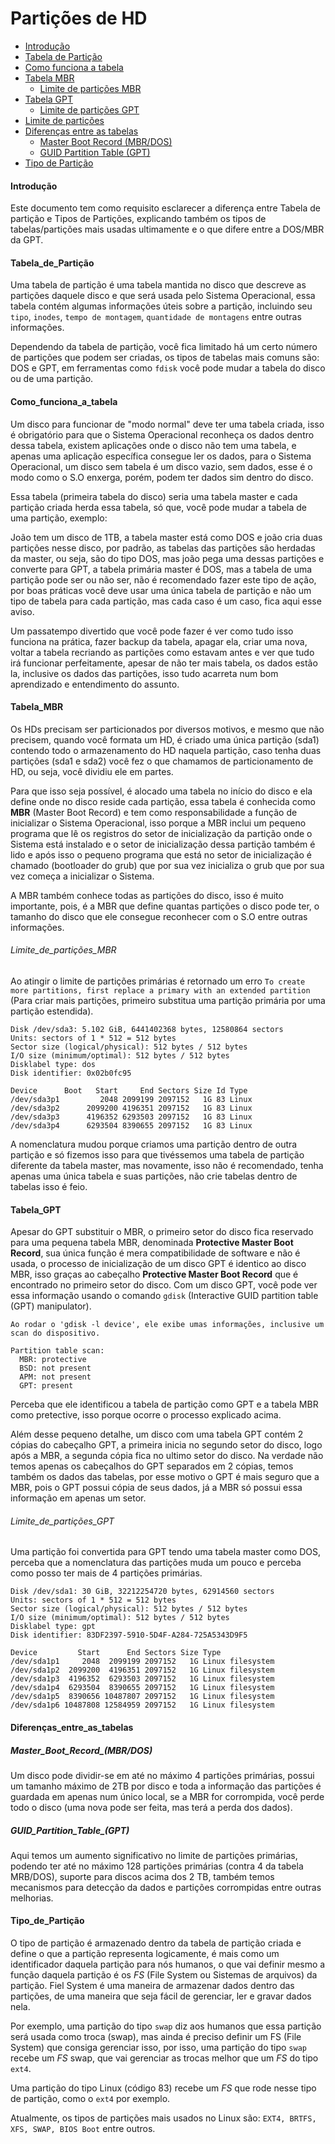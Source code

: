 # **Partições de HD**

- [Introdução](#Introdução)
- [Tabela de Partição](#Tabela_de_Partição)
- [Como funciona a tabela](#Como_funciona_a_tabela)
- [Tabela MBR](#Tabela_MBR)
  - [Limite de partições MBR](#Limite_de_partições_MBR)
- [Tabela GPT](#Tabela_GPT)
  - [Limite de partições GPT](#Limite_de_partições_GPT)
- [Limite de partições](#Limite_de_partições)
- [Diferenças entre as tabelas](#Diferenças_entre_as_tabelas)
  - [Master Boot Record (MBR/DOS)](#Master_Boot_Record_(MBR/DOS))
  - [GUID Partition Table (GPT)](#GUID_Partition_Table_(GPT))
- [Tipo de Partição](#Tipo_de_Partição)

#### Introdução

Este documento tem como requisito esclarecer a diferença entre Tabela de partição e Tipos de Partições, explicando também os tipos de tabelas/partições mais usadas ultimamente e o que difere entre a DOS/MBR da GPT.



#### Tabela_de_Partição

Uma tabela de partição é uma tabela mantida no disco que descreve as partições daquele disco e que será usada pelo Sistema Operacional, essa tabela contém algumas informações úteis sobre a partição, incluindo seu `tipo`, `inodes`, `tempo de montagem`, `quantidade de montagens` entre outras informações.

Dependendo da tabela de partição, você fica limitado há um certo número de partições que podem ser criadas, os tipos de tabelas mais comuns são: DOS e GPT, em ferramentas como `fdisk` você pode mudar a tabela do disco ou de uma partição.



#### Como_funciona_a_tabela

Um disco para funcionar de "modo normal" deve ter uma tabela criada, isso é obrigatório para que o Sistema Operacional reconheça os dados dentro dessa tabela, existem aplicações onde o disco não tem uma tabela, e apenas uma aplicação específica consegue ler os dados, para o Sistema Operacional, um disco sem tabela é um disco vazio, sem dados, esse é o modo como o S.O enxerga, porém, podem ter dados sim dentro do disco.

Essa tabela (primeira tabela do disco) seria uma tabela master e cada partição criada herda essa tabela, só que, você pode mudar a tabela de uma partição, exemplo:

João tem um disco de 1TB, a tabela master está como DOS e joão cria duas partições nesse disco, por padrão, as tabelas das partições são herdadas da master, ou seja, são do tipo DOS, mas joão pega uma dessas partições e converte para GPT, a tabela primária master é DOS, mas a tabela de uma partição pode ser ou não ser, não é recomendado fazer este tipo de ação, por boas práticas você deve usar uma única tabela de partição e não um tipo de tabela para cada partição, mas cada caso é um caso, fica aqui esse aviso.



Um passatempo divertido que você pode fazer é ver como tudo isso funciona na prática, fazer backup da tabela, apagar ela, criar uma nova, voltar a tabela recriando as partições como estavam antes e ver que tudo irá funcionar perfeitamente, apesar de não ter mais tabela, os dados estão la, inclusive os dados das partições, isso tudo acarreta num bom aprendizado e entendimento do assunto.



#### Tabela_MBR

Os HDs precisam ser particionados por diversos motivos, e mesmo que não precisem, quando você formata um HD, é criado uma única partição (sda1) contendo todo o armazenamento do HD naquela partição, caso tenha duas partições (sda1 e sda2) você fez o que chamamos de particionamento de HD, ou seja, você dividiu ele em partes. 

Para que isso seja possível, é alocado uma tabela no início do disco e ela define onde no disco reside cada partição, essa tabela é conhecida como **MBR** (Master Boot Record) e tem como responsabilidade a função de inicializar o Sistema Operacional, isso porque a MBR inclui um pequeno programa que lê os registros do setor de inicialização da partição onde o Sistema está instalado e o setor de inicialização dessa partição também é lido e após isso o pequeno programa que está no setor de inicialização é chamado (bootloader do grub) que por sua vez inicializa o grub que por sua vez começa a inicializar o Sistema. 

A MBR também conhece todas as partições do disco, isso é muito importante, pois, é a MBR que define quantas partições o disco pode ter, o tamanho do disco que ele consegue reconhecer com o S.O entre outras informações.



###### Limite_de_partições_MBR

Ao atingir o limite de partições primárias é retornado um erro `To create more partitions, first replace a primary with an extended partition` (Para criar mais partições, primeiro substitua uma partição primária por uma partição estendida).

```
Disk /dev/sda3: 5.102 GiB, 6441402368 bytes, 12580864 sectors
Units: sectors of 1 * 512 = 512 bytes
Sector size (logical/physical): 512 bytes / 512 bytes
I/O size (minimum/optimal): 512 bytes / 512 bytes
Disklabel type: dos
Disk identifier: 0x02b0fc95

Device      Boot   Start     End Sectors Size Id Type
/dev/sda3p1         2048 2099199 2097152   1G 83 Linux
/dev/sda3p2      2099200 4196351 2097152   1G 83 Linux
/dev/sda3p3      4196352 6293503 2097152   1G 83 Linux
/dev/sda3p4      6293504 8390655 2097152   1G 83 Linux
```



A nomenclatura mudou porque criamos uma partição dentro de outra partição e só fizemos isso para que tivéssemos uma tabela de partição diferente da tabela master, mas novamente, isso não é recomendado, tenha apenas uma única tabela e suas partições, não crie tabelas dentro de tabelas isso é feio.



#### Tabela_GPT

Apesar do GPT substituir o MBR, o primeiro setor do disco fica reservado para uma pequena tabela MBR, denominada **Protective Master Boot Record**, sua única função é mera compatibilidade de software e não é usada, o processo de inicialização de um disco GPT é identico ao disco MBR, isso graças ao cabeçalho **Protective Master Boot Record** que é encontrado no primeiro setor do disco. Com um disco GPT, você pode ver essa informação usando o comando `gdisk` (Interactive GUID partition table (GPT) manipulator).

```
Ao rodar o 'gdisk -l device', ele exibe umas informações, inclusive um scan do dispositivo.

Partition table scan:
  MBR: protective
  BSD: not present
  APM: not present
  GPT: present
```

Perceba que ele identificou a tabela de partição como GPT e a tabela MBR como pretective, isso porque ocorre o processo explicado acima.



Além desse pequeno detalhe, um disco com uma tabela GPT contém 2 cópias do cabeçalho GPT, a primeira inicia no segundo setor do disco, logo após a MBR, a segunda cópia fica no ultimo setor do disco. Na verdade não temos apenas os cabeçalhos do GPT separados em 2 cópias, temos também os dados das tabelas, por esse motivo o GPT é mais seguro que a MBR, pois o GPT possui cópia de seus dados, já a MBR só possui essa informação em apenas um setor.



###### Limite_de_partições_GPT

Uma partição foi convertida para GPT tendo uma tabela master como DOS, perceba que a nomenclatura das partições muda um pouco e perceba como posso ter mais de 4 partições primárias.

```
Disk /dev/sda1: 30 GiB, 32212254720 bytes, 62914560 sectors
Units: sectors of 1 * 512 = 512 bytes
Sector size (logical/physical): 512 bytes / 512 bytes
I/O size (minimum/optimal): 512 bytes / 512 bytes
Disklabel type: gpt
Disk identifier: 83DF2397-5910-5D4F-A284-725A5343D9F5

Device         Start      End Sectors Size Type
/dev/sda1p1     2048  2099199 2097152   1G Linux filesystem
/dev/sda1p2  2099200  4196351 2097152   1G Linux filesystem
/dev/sda1p3  4196352  6293503 2097152   1G Linux filesystem
/dev/sda1p4  6293504  8390655 2097152   1G Linux filesystem
/dev/sda1p5  8390656 10487807 2097152   1G Linux filesystem
/dev/sda1p6 10487808 12584959 2097152   1G Linux filesystem
```



#### Diferenças_entre_as_tabelas

##### Master_Boot_Record_(MBR/DOS)

Um disco pode dividir-se em até no máximo 4 partições primárias, possui um tamanho máximo de 2TB por disco e toda a informação das partições é guardada em apenas num único local, se a MBR for corrompida, você perde todo o disco (uma nova pode ser feita, mas terá a perda dos dados).



##### GUID_Partition_Table_(GPT)

Aqui temos um aumento significativo no limite de partições primárias, podendo ter até no máximo 128 partições primárias (contra 4 da tabela MRB/DOS), suporte para discos acima dos 2 TB, também temos mecanismos para detecção da dados e partições corrompidas entre outras melhorias.



#### Tipo_de_Partição

O tipo de partição é armazenado dentro da tabela de partição criada e define o que a partição representa logicamente, é mais como um identificador daquela partição para nós humanos, o que vai definir mesmo a função daquela partição é os *FS* (File System ou Sistemas de arquivos) da partição. Fiel System é uma maneira de armazenar dados dentro das partições, de uma maneira que seja fácil de gerenciar, ler e gravar dados nela. 

Por exemplo, uma partição do tipo `swap` diz aos humanos que essa partição será usada como troca (swap), mas ainda é preciso definir um FS (File System) que consiga gerenciar isso, por isso, uma partição do tipo `swap` recebe um *FS*  swap, que vai gerenciar as trocas melhor que um *FS* do tipo `ext4`.

Uma partição do tipo Linux (código 83) recebe um *FS* que rode nesse tipo de partição, como o `ext4` por exemplo.

Atualmente, os tipos de partições mais usados no Linux são: `EXT4, BRTFS, XFS, SWAP, BIOS Boot` entre outros.

